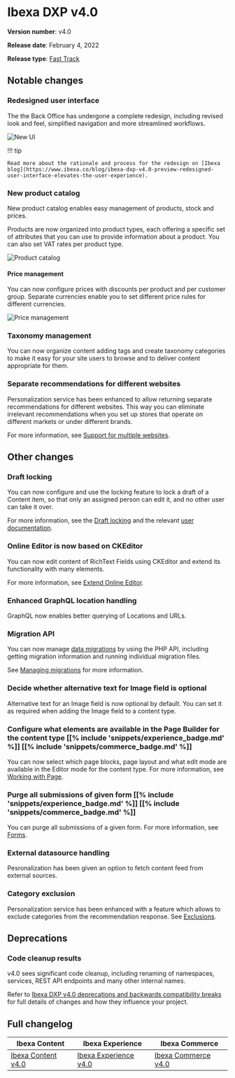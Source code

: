 <!-- vale VariablesVersion = NO -->

# Ibexa DXP v4.0

**Version number**: v4.0

**Release date**: February 4, 2022

**Release type**: [Fast Track](https://support.ibexa.co/Public/service-life)

## Notable changes

### Redesigned user interface

The the Back Office has undergone a complete redesign, including revised look and feel,
simplified navigation and more streamlined workflows.

![New UI](4.0_new_ui.png)

!!! tip

    Read more about the rationale and process for the redesign on [Ibexa blog](https://www.ibexa.co/blog/ibexa-dxp-v4.0-preview-redesigned-user-interface-elevates-the-user-experience).

### New product catalog

New product catalog enables easy management of products, stock and prices.

Products are now organized into product types, each offering a specific set of attributes
that you can use to provide information about a product.
You can also set VAT rates per product type.

![Product catalog](4.0_catalog.png)

#### Price management

You can now configure prices with discounts per product and per customer group.
Separate currencies enable you to set different price rules for different currencies.

![Price management](4.0_product_price.png "Managing prices in the new product catalog")

### Taxonomy management

You can now organize content adding tags and create taxonomy categories to make it easy for your 
site users to browse and to deliver content appropriate for them.

### Separate recommendations for different websites

Personalization service has been enhanced to allow returning separate recommendations 
for different websites. 
This way you can eliminate irrelevant recommendations when you set up stores that 
operate on different markets or under different brands.

For more information, see [Support for multiple websites](https://doc.ibexa.co/projects/userguide/en/latest/personalization/use_cases/#multiple-website-hosting).

## Other changes

### Draft locking

You can now configure and use the locking feature to lock a draft of a Content item, 
so that only an assigned person can edit it, and no other user can take it over. 

For more information, see the [Draft locking](https://doc.ibexa.co/en/latest/guide/workflow/workflow/#draft-locking)
and the relevant [user documentation](https://doc.ibexa.co/projects/userguide/en/latest/publishing/editorial_workflow/#releasing-locked-drafts).

### Online Editor is now based on CKEditor

You can now edit content of RichText Fields using CKEditor and extend its functionality with many elements.

For more information, see [Extend Online Editor](https://doc.ibexa.co/en/latest/extending/extending_online_editor/).

### Enhanced GraphQL location handling

GraphQL now enables better querying of Locations and URLs.

### Migration API

You can now manage [data migrations](https://doc.ibexa.co/en/latest/guide/data_migration/data_migration/) by using the PHP API,
including getting migration information and running individual migration files.

See [Managing migrations](https://doc.ibexa.co/en/latest/api/public_php_api_managing_migrations/) for more information.

### Decide whether alternative text for Image field is optional

Alternative text for an Image field is now optional by default. 
You can set it as required when adding the Image field to a content type.

### Configure what elements are available in the Page Builder for the content type [[% include 'snippets/experience_badge.md' %]] [[% include 'snippets/commerce_badge.md' %]]

You can now select which page blocks, page layout and what edit mode are available in the Editor mode for the content type.
For more information, see [Working with Page](https://doc.ibexa.co/projects/userguide/en/latest/site_organization/working_with_page/#configure-block-display).

### Purge all submissions of given form [[% include 'snippets/experience_badge.md' %]] [[% include 'snippets/commerce_badge.md' %]]

You can purge all submissions of a given form. 
For more information, see [Forms](https://doc.ibexa.co/en/latest/guide/form_builder/forms/#form-submission-purging).

### External datasource handling

Pesronalization has been given an option to fetch content feed from external sources.

### Category exclusion 

Personalization service has been enhanced with a feature which allows to exclude categories from the recommendation response.
See [Exclusions](https://doc.ibexa.co/projects/userguide/en/latest/personalization/filters/#exclusions).

## Deprecations

### Code cleanup results

v4.0 sees significant code cleanup, including renaming of namespaces, services, REST API endpoints
and many other internal names.

Refer to [Ibexa DXP v4.0 deprecations and backwards compatibility breaks](ibexa_dxp_v4.0_deprecations.md)
for full details of changes and how they influence your project.

## Full changelog

| Ibexa Content  | Ibexa Experience  | Ibexa Commerce |
|--------------|------------|------------|
| [Ibexa Content v4.0](https://github.com/ibexa/content/releases/tag/v4.0.0) | [Ibexa Experience v4.0](https://github.com/ibexa/experience/releases/tag/v4.0.0) | [Ibexa Commerce v4.0](https://github.com/ibexa/commerce/releases/tag/v4.0.0)
